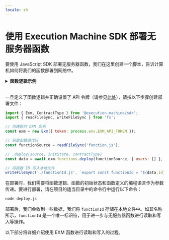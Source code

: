 ```yaml
---
locale: zh
---
```

# 使用 Execution Machine SDK 部署无服务器函数

要使用 JavaScript SDK 部署无服务器函数，我们在这里创建一个脚本，告诉计算机如何将我们的函数部署到网络中。

<details>
<summary><strong>函数逻辑示例</strong></summary>

安装包之后，我们需要在项目中定义函数逻辑的文件。

<CodeGroup>
  <CodeGroupItem title="function.js">

```js
export async function handle(state, action) {
    state.counter++;
    return { state };
}
```

  </CodeGroupItem>
</CodeGroup>

定义函数的语法基于 SmartWeave 在 JavaScript 中智能合约的实现。每个函数都有一个 `state`，它是存储在其中的值的 JSON 对象，以及与这些值交互的 `actions`。

上面的函数将名称添加到用户数组中，使用以下代码行完成：

```js
state.users.push(action.input.name);
```

在部署函数时，我们初始化一个名为 `users` 的空数组，它在读取和写入调用期间帮助函数标识此状态变量（存储在函数状态中的变量）。初始化时，`state` 的样子如下：

```js
{ users: [] }
```

另外，在向函数写入数据时，我们使用名为 `name` 的键来帮助函数识别我们正在向写入操作中输入的值。处理多个值时，这些定义变得更加重要。
</details>
<br/>

一旦定义了函数逻辑并正确设置了 API 令牌（请参见[此处](../api.md)），请按以下步骤创建部署文件：

<CodeGroup>
  <CodeGroupItem title="deploy.js">

```js
import { Exm, ContractType } from '@execution-machine/sdk';
import { readFileSync, writeFileSync } from 'fs';

// 创建新的 EXM 实例
const exm = new Exm({ token: process.env.EXM_API_TOKEN });

// 获取函数源代码
const functionSource = readFileSync('function.js');

// .deploy(source, initState, contractType)
const data = await exm.functions.deploy(functionSource, { users: [] }, ContractType.JS);

// 将函数 ID 写入本地文件
writeFileSync('./functionId.js', `export const functionId = "${data.id}"`)
```

  </CodeGroupItem>
</CodeGroup>

在部署时，我们需要将函数逻辑、函数的初始状态和函数定义的编程语言作为参数传递。要进行部署，请在项目的适当目录中的命令行中运行以下命令：

```bash
node deploy.js
```

部署后，我们会收到一些数据，我们将 `functionId` 存储在本地文件中。如其名称所示，`functionId` 是一个唯一标识符，用于进一步与无服务器函数进行读取和写入等操作。

以下部分将详细介绍使用 EXM 函数进行读取和写入的过程。